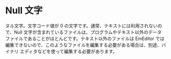# Null 文字

ヌル文字。文字コード値が 0 の文字です。通常、テキストには利用されないので、Null 文字が含まれているファイルは、プログラムやテキスト以外のデータ
ファイルであることがほとんどです。テキスト以外のファイルは EmEditor では編集できないので、このようなファイルを編集する必要がある場合は、別途、バイナリ
エディタなどを使って編集する必要があります。
